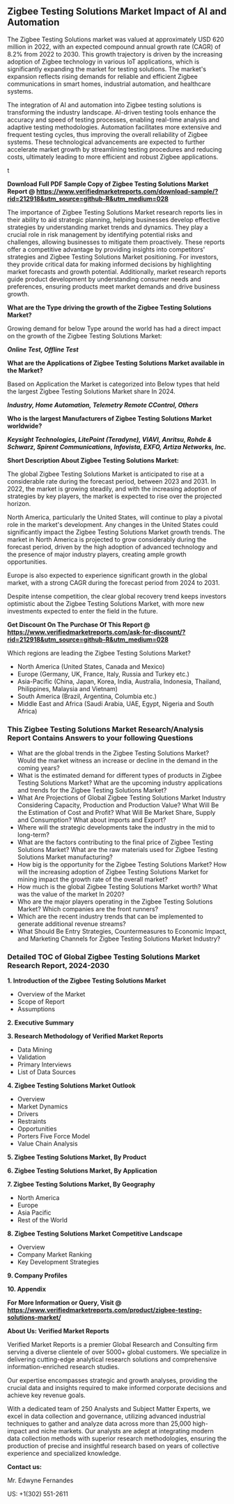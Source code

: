 <h2>Zigbee Testing Solutions Market Impact of AI and Automation</h2><p>The Zigbee Testing Solutions market was valued at approximately USD 620 million in 2022, with an expected compound annual growth rate (CAGR) of 8.2% from 2022 to 2030. This growth trajectory is driven by the increasing adoption of Zigbee technology in various IoT applications, which is significantly expanding the market for testing solutions. The market's expansion reflects rising demands for reliable and efficient Zigbee communications in smart homes, industrial automation, and healthcare systems.</p><p>The integration of AI and automation into Zigbee testing solutions is transforming the industry landscape. AI-driven testing tools enhance the accuracy and speed of testing processes, enabling real-time analysis and adaptive testing methodologies. Automation facilitates more extensive and frequent testing cycles, thus improving the overall reliability of Zigbee systems. These technological advancements are expected to further accelerate market growth by streamlining testing procedures and reducing costs, ultimately leading to more efficient and robust Zigbee applications.</p>t</p><p id="" class=""><strong>Download Full PDF Sample Copy of Zigbee Testing Solutions Market Report @ <a href="https://www.verifiedmarketreports.com/download-sample/?rid=212918&utm_source=github-R&utm_medium=028" target="_blank">https://www.verifiedmarketreports.com/download-sample/?rid=212918&utm_source=github-R&utm_medium=028</a></strong></p><p>The importance of&nbsp;Zigbee Testing Solutions Market research reports lies in their ability to aid strategic planning, helping businesses develop effective strategies by understanding market trends and dynamics. They play a crucial role in risk management by identifying potential risks and challenges, allowing businesses to mitigate them proactively. These reports offer a competitive advantage by providing insights into competitors' strategies and Zigbee Testing Solutions Market positioning. For investors, they provide critical data for making informed decisions by highlighting market forecasts and growth potential. Additionally, market research reports guide product development by understanding consumer needs and preferences, ensuring products meet market demands and drive business growth.</p><p><strong>What are the&nbsp;Type driving the growth of the Zigbee Testing Solutions Market?</strong></p><p id="" class="">Growing demand for below Type around the world has had a direct impact on the growth of the Zigbee Testing Solutions Market:</p><em><strong>Online Test, Offline Test</strong></em></p><strong>What are the&nbsp;Applications&nbsp;of Zigbee Testing Solutions Market available in the Market?</strong></p><p id="" class="">Based on Application the Market is categorized into Below types that held the largest Zigbee Testing Solutions Market share In 2024.</p><em><strong>Industry, Home Automation, Telemetry Remote CControl, Others</strong></em></p><strong>Who is the largest Manufacturers of Zigbee Testing Solutions Market worldwide?</strong></p><p><em><strong>Keysight Technologies, LitePoint (Teradyne), VIAVI, Anritsu, Rohde & Schwarz, Spirent Communications, Infovista, EXFO, Artiza Networks, Inc.</strong></em></p><p id="" class=""><strong>Short Description About Zigbee Testing Solutions Market:</strong></p><p>The global Zigbee Testing Solutions Market is anticipated to rise at a considerable rate during the forecast period, between 2023 and 2031. In 2022, the market is growing steadily, and with the increasing adoption of strategies by key players, the market is expected to rise over the projected horizon.</p><p>North America, particularly the United States, will continue to play a pivotal role in the market's development. Any changes in the United States could significantly impact the Zigbee Testing Solutions Market growth trends. The market in North America is projected to grow considerably during the forecast period, driven by the high adoption of advanced technology and the presence of major industry players, creating ample growth opportunities.</p><p>Europe is also expected to experience significant growth in the global market, with a strong CAGR during the forecast period from 2024 to 2031.</p><p>Despite intense competition, the clear global recovery trend keeps investors optimistic about the Zigbee Testing Solutions Market, with more new investments expected to enter the field in the future.</p><p id="" class=""><strong>Get Discount On The Purchase Of This Report @ <a href="https://www.verifiedmarketreports.com/ask-for-discount/?rid=212918&utm_source=github-R&utm_medium=028" target="_blank">https://www.verifiedmarketreports.com/ask-for-discount/?rid=212918&utm_source=github-R&utm_medium=028</a></strong></p>Which regions are leading the Zigbee Testing Solutions Market?</p><ul><li>North America (United States, Canada and Mexico)</li><li>Europe (Germany, UK, France, Italy, Russia and Turkey etc.)</li><li>Asia-Pacific (China, Japan, Korea, India, Australia, Indonesia, Thailand, Philippines, Malaysia and Vietnam)</li><li>South America (Brazil, Argentina, Columbia etc.)</li><li>Middle East and Africa (Saudi Arabia, UAE, Egypt, Nigeria and South Africa)</li></ul><h3 id="" class="">This Zigbee Testing Solutions Market Research/Analysis Report Contains Answers to your following Questions</h3><ul><li>What are the global trends in the Zigbee Testing Solutions Market? Would the market witness an increase or decline in the demand in the coming years?</li><li>What is the estimated demand for different types of products in Zigbee Testing Solutions Market? What are the upcoming industry applications and trends for the Zigbee Testing Solutions Market?</li><li>What Are Projections of Global Zigbee Testing Solutions Market Industry Considering Capacity, Production and Production Value? What Will Be the Estimation of Cost and Profit? What Will Be Market Share, Supply and Consumption? What about imports and Export?</li><li>Where will the strategic developments take the industry in the mid to long-term?</li><li>What are the factors contributing to the final price of Zigbee Testing Solutions Market? What are the raw materials used for Zigbee Testing Solutions Market manufacturing?</li><li>How big is the opportunity for the Zigbee Testing Solutions Market? How will the increasing adoption of Zigbee Testing Solutions Market for mining impact the growth rate of the overall market?</li><li>How much is the global Zigbee Testing Solutions Market worth? What was the value of the market In 2020?</li><li>Who are the major players operating in the Zigbee Testing Solutions Market? Which companies are the front runners?</li><li>Which are the recent industry trends that can be implemented to generate additional revenue streams?</li><li>What Should Be Entry Strategies, Countermeasures to Economic Impact, and Marketing Channels for Zigbee Testing Solutions Market Industry?</li></ul><h3 id="" class="">Detailed TOC of Global Zigbee Testing Solutions Market Research Report, 2024-2030</h3><p id="" class=""><strong>1. Introduction of the Zigbee Testing Solutions Market</strong></p><ul><li>Overview of the Market</li><li>Scope of Report</li><li>Assumptions</li></ul><p id="" class=""><strong>2. Executive Summary</strong></p><p id="" class=""><strong>3. Research Methodology of Verified Market Reports</strong></p><ul><li>Data Mining</li><li>Validation</li><li>Primary Interviews</li><li>List of Data Sources</li></ul><p id="" class=""><strong>4. Zigbee Testing Solutions Market Outlook</strong></p><ul><li>Overview</li><li>Market Dynamics</li><li>Drivers</li><li>Restraints</li><li>Opportunities</li><li>Porters Five Force Model</li><li>Value Chain Analysis</li></ul><p id="" class=""><strong>5. Zigbee Testing Solutions Market, By Product</strong></p><p id="" class=""><strong>6. Zigbee Testing Solutions Market, By Application</strong></p><p id="" class=""><strong>7. Zigbee Testing Solutions Market, By Geography</strong></p><ul><li>North America</li><li>Europe</li><li>Asia Pacific</li><li>Rest of the World</li></ul><p id="" class=""><strong>8. Zigbee Testing Solutions Market Competitive Landscape</strong></p><ul><li>Overview</li><li>Company Market Ranking</li><li>Key Development Strategies</li></ul><p id="" class=""><strong>9. Company Profiles</strong></p><p id="" class=""><strong>10. Appendix</strong></p><p id="" class=""><strong>For More Information or Query, Visit @ <a href="https://www.verifiedmarketreports.com/product/zigbee-testing-solutions-market/" target="_blank">https://www.verifiedmarketreports.com/product/zigbee-testing-solutions-market/</a></strong></p><p id="" class=""><strong>About Us: Verified Market Reports</strong></p><p id="" class="">Verified Market Reports is a premier Global Research and Consulting firm serving a diverse clientele of over 5000+ global customers. We specialize in delivering cutting-edge analytical research solutions and comprehensive information-enriched research studies.</p><p id="" class="">Our expertise encompasses strategic and growth analyses, providing the crucial data and insights required to make informed corporate decisions and achieve key revenue goals.</p><p id="" class="">With a dedicated team of 250 Analysts and Subject Matter Experts, we excel in data collection and governance, utilizing advanced industrial techniques to gather and analyze data across more than 25,000 high-impact and niche markets. Our analysts are adept at integrating modern data collection methods with superior research methodologies, ensuring the production of precise and insightful research based on years of collective experience and specialized knowledge.</p><p id="" class=""><strong>Contact us:</strong></p><p id="" class="">Mr. Edwyne Fernandes</p><p id="" class="">US: +1(302) 551-2611</p>